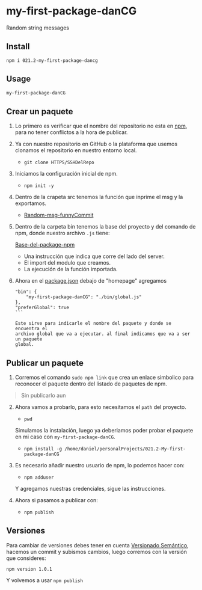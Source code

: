 # my-first-package-danCG
Random string messages

## Install

```npm
npm i 021.2-my-first-package-dancg
```

## Usage

```bash
my-first-package-danCG
```

## Crear un paquete

1. Lo primero es verificar que el nombre del repositorio no esta
en [npm](https://www.npmjs.com/), para no tener conflictos a la hora de publicar.

2. Ya con nuestro repositorio en GitHub o la plataforma que usemos
clonamos el repositorio en nuestro entorno local.

    - `git clone HTTPS/SSHDelRepo`

3. Iniciamos la configuración inicial de npm.

    - `npm init -y`

4. Dentro de la crapeta src tenemos la función que inprime el msg
y la exportamos.

    - [Random-msg-funnyCommit](http://https://github.com/dan33pro/my-first-package-danCG/blob/main/src/index.js "Random-msg-funnyCommit")

5. Dentro de la carpeta bin tenemos la base del proyecto y del
comando de npm, donde nuestro archivo `.js` tiene:

    [Base-del-package-npm](https://github.com/dan33pro/my-first-package-danCG/blob/main/bin/global.js)

    - Una instrucción que indica que corre del lado del server.
    - El import del modulo que creamos.
    - La ejecución de la función importada.

6. Ahora en el [package.json](https://github.com/dan33pro/my-first-package-danCG/blob/main/package.json) debajo de "homepage" agregamos

    ````
    "bin": {
        "my-first-package-danCG": "./bin/global.js"
    },
    "preferGlobal": true
    ```

    Este sirve para indicarle el nombre del paquete y donde se encuentra el
    archivo global que va a ejecutar. al final indicamos que va a ser un paquete
    global.

## Publicar un paquete

1. Corremos el comando `sudo npm link` que crea un enlace simbolico
para reconocer el paquete dentro del listado de paquetes de npm.

> Sin publicarlo aun

2. Ahora vamos a probarlo, para esto necesitamos el `path` del proyecto.

    - `pwd`
    
    Simulamos la instalación, luego ya deberiamos poder probar el paquete 
    en mi caso con `my-first-package-danCG`.

    - `npm install -g /home/daniel/personalProjects/021.2-My-first-package-danCG`

3. Es necesario añadir nuestro usuario de npm, lo podemos hacer con:

    - `npm adduser`

    Y agregamos nuestras credenciales, sigue las instrucciones.

4. Ahora si pasamos a publicar con:

    - `npm publish`

## Versiones

Para cambiar de versiones debes tener en cuenta [Versionado Semántico](https://semver.org/lang/es/), hacemos
un commit y subismos cambios, luego corremos con la versión que consideres:

```npm
npm version 1.0.1
```

Y volvemos a usar `npm publish`